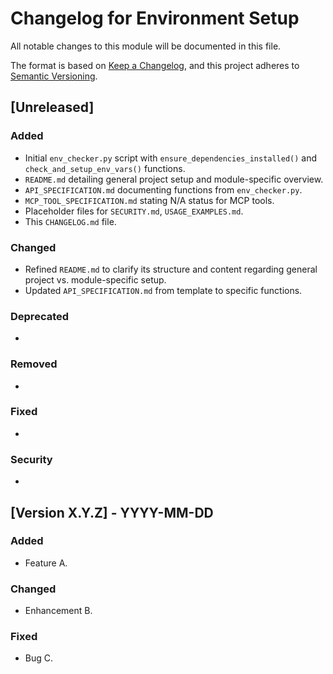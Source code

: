 # Changelog for Environment Setup

All notable changes to this module will be documented in this file.

The format is based on [Keep a Changelog](https://keepachangelog.com/en/1.0.0/),
and this project adheres to [Semantic Versioning](https://semver.org/spec/v2.0.0.html).

## [Unreleased]

### Added
- Initial `env_checker.py` script with `ensure_dependencies_installed()` and `check_and_setup_env_vars()` functions.
- `README.md` detailing general project setup and module-specific overview.
- `API_SPECIFICATION.md` documenting functions from `env_checker.py`.
- `MCP_TOOL_SPECIFICATION.md` stating N/A status for MCP tools.
- Placeholder files for `SECURITY.md`, `USAGE_EXAMPLES.md`.
- This `CHANGELOG.md` file.

### Changed
- Refined `README.md` to clarify its structure and content regarding general project vs. module-specific setup.
- Updated `API_SPECIFICATION.md` from template to specific functions.

### Deprecated
- 

### Removed
- 

### Fixed
- 

### Security
- 

## [Version X.Y.Z] - YYYY-MM-DD

### Added
- Feature A.

### Changed
- Enhancement B.

### Fixed
- Bug C. 